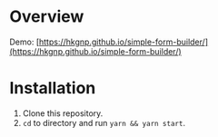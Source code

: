# Overview

Demo: [https://hkgnp.github.io/simple-form-builder/](https://hkgnp.github.io/simple-form-builder/)

# Installation

1. Clone this repository.
2. `cd` to directory and run `yarn && yarn start`.
